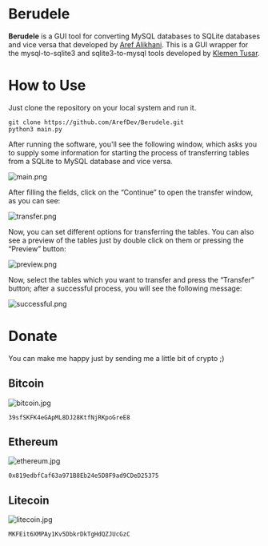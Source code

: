 # **Berudele**

**Berudele** is a GUI tool for converting MySQL databases to SQLite databases and vice versa that developed by [Aref Alikhani](https://github.com/ArefDev). This is a GUI wrapper for the mysql-to-sqlite3 and sqlite3-to-mysql tools developed by [Klemen Tusar](https://github.com/techouse).
# How to Use
Just clone the repository on your local system and run it.

    git clone https://github.com/ArefDev/Berudele.git
    python3 main.py
After running the software, you'll see the following window, which asks you to supply some information for starting the process of transferring tables from a SQLite to MySQL database and vice versa.

  ![main.png](https://github.com/ArefDev/Berudele/blob/main/help/main.png?raw=true)
  
  After filling the fields, click on the “Continue” to open the transfer window, as you can see:
  
  ![transfer.png](https://github.com/ArefDev/Berudele/blob/main/help/transfer.png?raw=true)
  
  Now, you can set different options for transferring the tables. You can also see a preview of the tables just by double click on them or pressing the “Preview” button:
  
  ![preview.png](https://github.com/ArefDev/Berudele/blob/main/help/preview.png?raw=true)
  
Now, select the tables which you want to transfer and press the “Transfer” button; after a successful process, you will see the following message:

  ![successful.png](https://github.com/ArefDev/Berudele/blob/main/help/successful.png?raw=true)

# **Donate** 

You can make me happy just by sending me a little bit of crypto ;)

## Bitcoin
![bitcoin.jpg](https://github.com/ArefDev/Berudele/blob/main/help/bitcoin.jpg?raw=true)

    39sfSKFK4eGApML8DJ28KtfNjRKpoGreE8

## Ethereum
![ethereum.jpg](https://github.com/ArefDev/Berudele/blob/main/help/ethereum.jpg?raw=true)

    0x819edbfCaf63a971B8Eb24e5D8F9ad9CDeD25375

## Litecoin
![litecoin.jpg](https://github.com/ArefDev/Berudele/blob/main/help/litecoin.jpg?raw=true)

    MKFEit6XMPAy1Kv5DbkrDkTgHdQZJUcGzC


